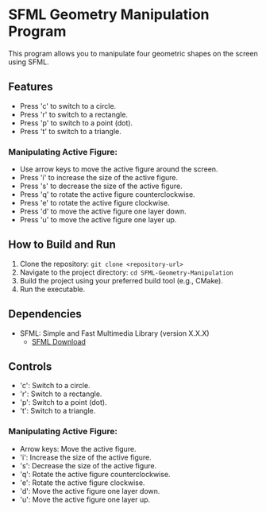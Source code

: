 # SFML Geometry Manipulation Program

This program allows you to manipulate four geometric shapes on the screen using SFML.

## Features

- Press 'c' to switch to a circle.
- Press 'r' to switch to a rectangle.
- Press 'p' to switch to a point (dot).
- Press 't' to switch to a triangle.

### Manipulating Active Figure:

- Use arrow keys to move the active figure around the screen.
- Press 'i' to increase the size of the active figure.
- Press 's' to decrease the size of the active figure.
- Press 'q' to rotate the active figure counterclockwise.
- Press 'e' to rotate the active figure clockwise.
- Press 'd' to move the active figure one layer down.
- Press 'u' to move the active figure one layer up.

## How to Build and Run

1. Clone the repository: `git clone <repository-url>`
2. Navigate to the project directory: `cd SFML-Geometry-Manipulation`
3. Build the project using your preferred build tool (e.g., CMake).
4. Run the executable.

## Dependencies

- SFML: Simple and Fast Multimedia Library (version X.X.X)
  - [SFML Download](https://www.sfml-dev.org/download.php)

## Controls

- 'c': Switch to a circle.
- 'r': Switch to a rectangle.
- 'p': Switch to a point (dot).
- 't': Switch to a triangle.

### Manipulating Active Figure:

- Arrow keys: Move the active figure.
- 'i': Increase the size of the active figure.
- 's': Decrease the size of the active figure.
- 'q': Rotate the active figure counterclockwise.
- 'e': Rotate the active figure clockwise.
- 'd': Move the active figure one layer down.
- 'u': Move the active figure one layer up.
